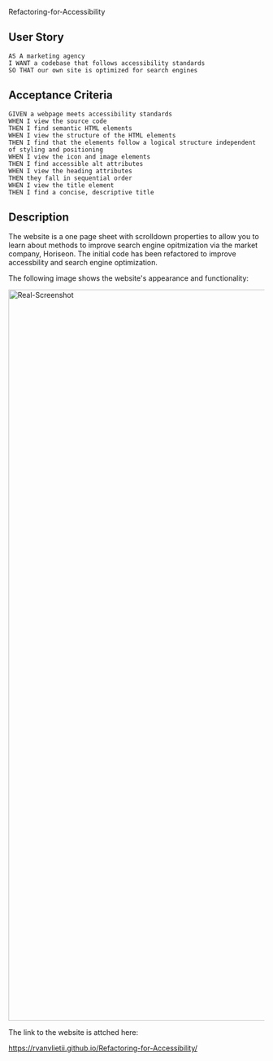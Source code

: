 Refactoring-for-Accessibility

## User Story

```
AS A marketing agency
I WANT a codebase that follows accessibility standards
SO THAT our own site is optimized for search engines
```

## Acceptance Criteria

```
GIVEN a webpage meets accessibility standards
WHEN I view the source code
THEN I find semantic HTML elements
WHEN I view the structure of the HTML elements
THEN I find that the elements follow a logical structure independent of styling and positioning
WHEN I view the icon and image elements
THEN I find accessible alt attributes
WHEN I view the heading attributes
THEN they fall in sequential order
WHEN I view the title element
THEN I find a concise, descriptive title
```

## Description

The website is a one page sheet with scrolldown properties to allow you to learn about methods to improve search engine opitmization via the market company, Horiseon. The initial code has been refactored to improve accessbility and search engine optimization. 

The following image shows the website's appearance and functionality:

<img width="1438" alt="Real-Screenshot" src="https://github.com/RVanVlietII/Refactoring-for-Accessibility/assets/129308007/871da3c1-6d5c-46be-8868-6cd90798bd9a">



The link to the website is attched here: 

https://rvanvlietii.github.io/Refactoring-for-Accessibility/